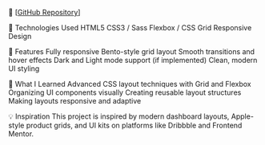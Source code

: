 🔗 [[GitHub Repository](https://github.com/Mohammad-Irfan-Noorzada/Frontend-Mentor-Challange/tree/main)]

🧰 Technologies Used
HTML5
CSS3 / Sass
Flexbox / CSS Grid
Responsive Design

🚀 Features
Fully responsive Bento-style grid layout
Smooth transitions and hover effects
Dark and Light mode support (if implemented)
Clean, modern UI styling

📖 What I Learned
Advanced CSS layout techniques with Grid and Flexbox
Organizing UI components visually
Creating reusable layout structures
Making layouts responsive and adaptive

💡 Inspiration
This project is inspired by modern dashboard layouts, Apple-style product grids, and UI kits on platforms like Dribbble and Frontend Mentor.
